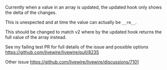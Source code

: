 Currently when a value in an array is updated, the updated hook only shows the delta of the changes.

This is unexpected and at time the value can actually be `__rm__`.

This should be changed to match v2 where by the updated hook returns the full value of the array instead.

See my failing test PR for full details of the issue and possible options https://github.com/livewire/livewire/pull/8235

Other issue https://github.com/livewire/livewire/discussions/7101
